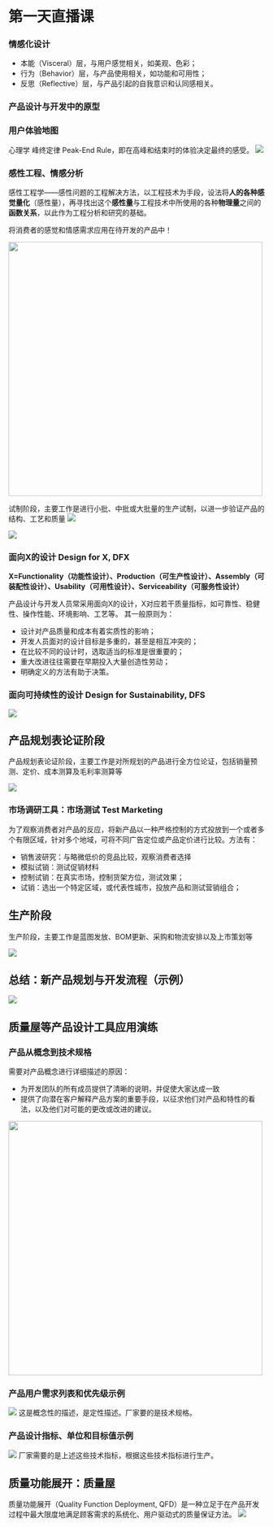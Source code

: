 # 第一天直播课

### 情感化设计

- 本能（Visceral）层，与用户感觉相关，如美观、色彩；
- 行为（Behavior）层，与产品使用相关，如功能和可用性；
- 反思（Reflective）层，与产品引起的自我意识和认同感相关。

### 产品设计与开发中的原型

### 用户体验地图

心理学 峰终定律 Peak-End Rule，即在高峰和结束时的体验决定最终的感受。
![](/SCR-20240608-qess.png)

### 感性工程、情感分析

感性工程学——感性问题的工程解决方法，以工程技术为手段，设法将**人的各种感觉量化**（感性量），再寻找出这个**感性量**与工程技术中所使用的各种**物理量**之间的**函数关系**，以此作为工程分析和研究的基础。

将消费者的感觉和情感需求应用在待开发的产品中！

<img src="/SCR-20240608-qhsp.png" style="width: 500px" />

试制阶段，主要工作是进行小批、中批或大批量的生产试制，以进一步验证产品的结构、工艺和质量
![](/SCR-20240608-qjaa.png)

![](/SCR-20240608-qjey.png)

### 面向X的设计 Design for X, DFX

**X=Functionality（功能性设计）、Production（可生产性设计）、Assembly（可装配性设计）、Usability（可用性设计）、Serviceability（可服务性设计）**

产品设计与开发人员常采用面向X的设计，X对应若干质量指标，如可靠性、稳健性、操作性能、环境影响、工艺等。
其一般原则为：
- 设计对产品质量和成本有着实质性的影响；
- 开发人员面对的设计目标是多重的，甚至是相互冲突的；
- 在比较不同的设计时，选取适当的标准是很重要的；
- 重大改进往往需要在早期投入大量创造性劳动；
- 明确定义的方法有助于决策。

### 面向可持续性的设计 Design for Sustainability, DFS

![](/SCR-20240608-qleo.png)

## 产品规划表论证阶段

产品规划表论证阶段，主要工作是对所规划的产品进行全方位论证，包括销量预测、定价、成本测算及毛利率测算等

![](/SCR-20240608-qmks.png)

### 市场调研工具：市场测试 Test Marketing

为了观察消费者对产品的反应，将新产品以一种严格控制的方式投放到一个或者多个有限区域，针对多个地域，可将不同广告定位或产品定价进行比较。方法有：
- 销售波研究：与略微低价的竞品比较，观察消费者选择
- 模拟试销：测试促销材料
- 控制试销：在真实市场，控制货架方位，测试效果；
- 试销：选出一个特定区域，或代表性城市，投放产品和测试营销组合；

## 生产阶段

生产阶段，主要工作是蓝图发放、BOM更新、采购和物流安排以及上市策划等

![](/SCR-20240608-qprv.png)

## 总结：新产品规划与开发流程（示例）
![](/SCR-20240608-qrcc.png)

## 质量屋等产品设计工具应用演练
### 产品从概念到技术规格

需要对产品概念进行详细描述的原因：
- 为开发团队的所有成员提供了清晰的说明，并促使大家达成一致
- 提供了向潜在客户解释产品方案的重要手段，以征求他们对产品和特性的看法，以及他们对可能的更改或改进的建议。

<img src="/SCR-20240608-qtxt.png" style="width: 500px" />

### 产品用户需求列表和优先级示例

![](/SCR-20240608-qvzn.png)
这是概念性的描述，是定性描述。厂家要的是技术规格。

### 产品设计指标、单位和目标值示例

![](/SCR-20240608-raor.png)
厂家需要的是上述这些技术指标，根据这些技术指标进行生产。

## 质量功能展开：质量屋
质量功能展开（Quality Function Deployment, QFD）是一种立足于在产品开发过程中最大限度地满足顾客需求的系统化、用户驱动式的质量保证方法。
![](/SCR-20240608-rhkr.png)